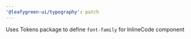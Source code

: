 ```yaml
---
'@leafygreen-ui/typography': patch
---
```


Uses Tokens package to define `font-family` for InlineCode component
